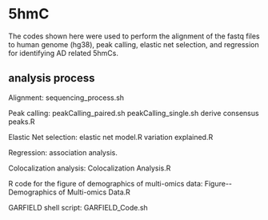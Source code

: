 # 5hmC
The codes shown here were used to perform the alignment of the fastq files to human genome (hg38), peak calling, elastic net selection, and regression for identifying AD related 5hmCs.

## analysis process
Alignment:
    sequencing_process.sh

Peak calling:
    peakCalling_paired.sh
    peakCalling_single.sh
    derive consensus peaks.R

Elastic Net selection:
    elastic net model.R
    variation explained.R
    
Regression:
    association analysis.

Colocalization analysis:
    Colocalization Analysis.R

R code for the figure of demographics of multi-omics data:
    Figure--Demographics of Multi-omics Data.R

GARFIELD shell script:
    GARFIELD_Code.sh

